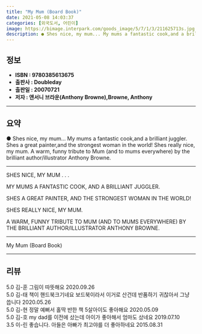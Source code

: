 ```yaml
---
title: "My Mum (Board Book)"
date: 2021-05-08 14:03:37
categories: [외국도서, 어린이]
image: https://bimage.interpark.com/goods_image/5/7/1/3/211625713s.jpg
description: ● Shes nice, my mum... My mums a fantastic cook,and a brilliant juggler. Shes a great painter,and the strongest woman in the world! Shes really nice, my mum. A
---
```


## **정보**

- **ISBN : 9780385613675**
- **출판사 : Doubleday**
- **출판일 : 20070721**
- **저자 : 앤서니 브라운(Anthony Browne),Browne, Anthony**

------



## **요약**

●  Shes nice, my mum... My mums a fantastic cook,and a brilliant juggler. Shes a great painter,and the strongest woman in the world! Shes really nice, my mum. A warm, funny tribute to Mum (and to mums everywhere) by the brilliant author/illustrator Anthony Browne.

------

SHES NICE, MY MUM . . .

MY MUMS A FANTASTIC COOK, AND A BRILLIANT JUGGLER.

SHES A GREAT PAINTER, AND THE STRONGEST WOMAN IN THE WORLD!

SHES REALLY NICE, MY MUM.

A WARM, FUNNY TRIBUTE TO MUM (AND TO MUMS EVERYWHERE) BY THE BRILLIANT AUTHOR/ILLUSTRATOR ANTHONY BROWNE.

------


My Mum (Board Book) 

------


## **리뷰** 

5.0 김-훈 그림이 따뜻해요 2020.09.26 <br/>5.0 김-태 책이 핸드북크기네요 보드북이라서 이거로 산건데 반품하기 귀찮아서 그냥 씁니다 2020.05.26 <br/>5.0 김-현 정말 예뻐서 홀딱 반한 책 5살아이도 좋아해요 2020.05.09 <br/>5.0 김-호 my dad를 이전에 샀는데 아이가 좋아해서 엄마도 샀네요 2019.07.10 <br/>3.5 이-린 좋습니다. 아들은 아빠가 최고야를 더 좋아하네요 2015.08.31 <br/>